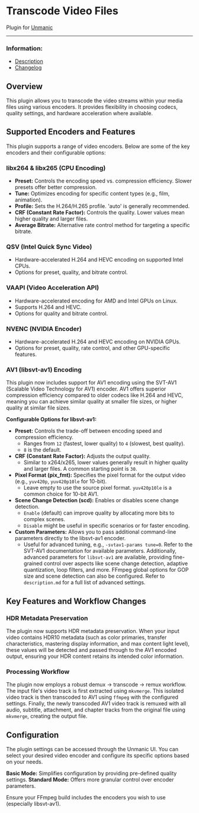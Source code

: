 # Transcode Video Files
Plugin for [Unmanic](https://github.com/Unmanic)

---

### Information:

- [Description](description.md)
- [Changelog](changelog.md)

## Overview

This plugin allows you to transcode the video streams within your media files using various encoders. It provides flexibility in choosing codecs, quality settings, and hardware acceleration where available.

## Supported Encoders and Features

This plugin supports a range of video encoders. Below are some of the key encoders and their configurable options:

### libx264 & libx265 (CPU Encoding)
- **Preset:** Controls the encoding speed vs. compression efficiency. Slower presets offer better compression.
- **Tune:** Optimizes encoding for specific content types (e.g., film, animation).
- **Profile:** Sets the H.264/H.265 profile. 'auto' is generally recommended.
- **CRF (Constant Rate Factor):** Controls the quality. Lower values mean higher quality and larger files.
- **Average Bitrate:** Alternative rate control method for targeting a specific bitrate.

### QSV (Intel Quick Sync Video)
- Hardware-accelerated H.264 and HEVC encoding on supported Intel CPUs.
- Options for preset, quality, and bitrate control.

### VAAPI (Video Acceleration API)
- Hardware-accelerated encoding for AMD and Intel GPUs on Linux.
- Supports H.264 and HEVC.
- Options for quality and bitrate control.

### NVENC (NVIDIA Encoder)
- Hardware-accelerated H.264 and HEVC encoding on NVIDIA GPUs.
- Options for preset, quality, rate control, and other GPU-specific features.

### AV1 (libsvt-av1) Encoding
This plugin now includes support for AV1 encoding using the SVT-AV1 (Scalable Video Technology for AV1) encoder. AV1 offers superior compression efficiency compared to older codecs like H.264 and HEVC, meaning you can achieve similar quality at smaller file sizes, or higher quality at similar file sizes.

**Configurable Options for libsvt-av1:**

*   **Preset:** Controls the trade-off between encoding speed and compression efficiency.
    *   Ranges from `12` (fastest, lower quality) to `4` (slowest, best quality).
    *   `8` is the default.
*   **CRF (Constant Rate Factor):** Adjusts the output quality.
    *   Similar to x264/x265, lower values generally result in higher quality and larger files. A common starting point is `30`.
*   **Pixel Format (pix_fmt):** Specifies the pixel format for the output video (e.g., `yuv420p`, `yuv420p10le` for 10-bit).
    *   Leave empty to use the source pixel format. `yuv420p10le` is a common choice for 10-bit AV1.
*   **Scene Change Detection (scd):** Enables or disables scene change detection.
    *   `Enable` (default) can improve quality by allocating more bits to complex scenes.
    *   `Disable` might be useful in specific scenarios or for faster encoding.
*   **Custom Parameters:** Allows you to pass additional command-line parameters directly to the libsvt-av1 encoder.
    *   Useful for advanced tuning, e.g., `-svtav1-params tune=0`. Refer to the SVT-AV1 documentation for available parameters.
Additionally, advanced parameters for `libsvt-av1` are available, providing fine-grained control over aspects like scene change detection, adaptive quantization, loop filters, and more. FFmpeg global options for GOP size and scene detection can also be configured. Refer to `description.md` for a full list of advanced settings.

## Key Features and Workflow Changes

### HDR Metadata Preservation
The plugin now supports HDR metadata preservation. When your input video contains HDR10 metadata (such as color primaries, transfer characteristics, mastering display information, and max content light level), these values will be detected and passed through to the AV1 encoded output, ensuring your HDR content retains its intended color information.

### Processing Workflow
The plugin now employs a robust demux -> transcode -> remux workflow. The input file's video track is first extracted using `mkvmerge`. This isolated video track is then transcoded to AV1 using `ffmpeg` with the configured settings. Finally, the newly transcoded AV1 video track is remuxed with all audio, subtitle, attachment, and chapter tracks from the original file using `mkvmerge`, creating the output file.

## Configuration
The plugin settings can be accessed through the Unmanic UI. You can select your desired video encoder and configure its specific options based on your needs.

**Basic Mode:** Simplifies configuration by providing pre-defined quality settings.
**Standard Mode:** Offers more granular control over encoder parameters.

Ensure your FFmpeg build includes the encoders you wish to use (especially libsvt-av1).
